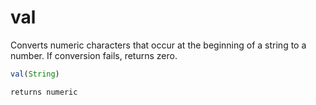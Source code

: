 # val

 Converts numeric characters that occur at the beginning of a
 string to a number. If conversion fails, returns zero.

```javascript
val(String)
```

```javascript
returns numeric
```
